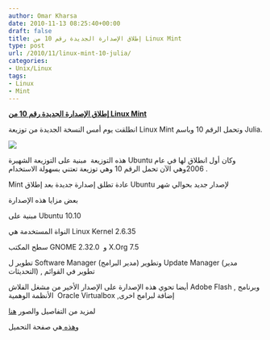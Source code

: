 ```yaml
---
author: Omar Kharsa
date: 2010-11-13 08:25:40+00:00
draft: false
title: إطلاق الإصدارة الجديدة رقم 10 من Linux Mint
type: post
url: /2010/11/linux-mint-10-julia/
categories:
- Unix/Linux
tags:
- Linux
- Mint
---
```


**[إطلاق الإصدارة الجديدة رقم 10 من Linux Mint](http://www.it-scoop.com/2010/11/linux-mint-10-julia/)**


انطلقت يوم أمس النسخة الجديدة من توزيعة Linux Mint وتحمل الرقم 10 وباسم Julia.

[![](http://www.it-scoop.com/wp-content/uploads/2010/11/mint-logo.png)
](http://www.it-scoop.com/2010/11/linux-mint-10-julia/)

هذه التوزيعة  مبنية على التوزيعة الشهيرة Ubuntu وكان أول انطلاق لها في عام 2006وهي الآن تحمل الرقم 10 وهي توزيعة تعتني بسهولة الاستخدام .

Mint عادة تطلق إصدارة جديدة بعد إطلاق Ubuntu لإصدار جديد بحوالي شهر

بعض مزايا هذه الإصدارة

مبنية على Ubuntu 10.10

النواة المستخدمة هي Linux Kernel 2.6.35

سطح المكتب GNOME 2.32.0  و X.Org 7.5

تطوير ل Software Manager (مدير البرامج) وتطوير Update Manager (مدير التحديثات) , تطوير في القوائم

أيضا تحوي هذه الإصدارة على الإصدار الأخير من مشغل الفلاش Adobe Flash , وبرنامج الأنظمة الوهمية  Oracle Virtualbox ,إضافة لبرامج اخرى

لمزيد من التفاصيل والصور [هنا](http://www.linuxmint.com/rel_julia_whatsnew.php)

و[هذه ](http://www.linuxmint.com/download.php)هي صفحة التحميل
